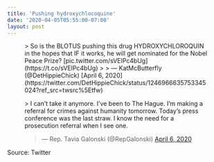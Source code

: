 ```yaml
---
title: 'Pushing hydroxychlocoquine'
date: '2020-04-05T05:55:00-07:00'
layout: post
---
```


<figure class="wp-block-embed is-type-rich is-provider-twitter wp-block-embed-twitter"><div class="wp-block-embed__wrapper">> So is the BLOTUS pushing this drug HYDROXYCHLOROQUIN in the hopes that IF it works, he will get nominated for the Nobel Peace Prize? [pic.twitter.com/sVElPc4bUg](https://t.co/sVElPc4bUg)
> 
> — KatMcButterfly (@DetHippieChick) [April 6, 2020](https://twitter.com/DetHippieChick/status/1246966635753345024?ref_src=twsrc%5Etfw)

<script async="" charset="utf-8" src="https://platform.twitter.com/widgets.js"></script></div></figure><figure class="wp-block-embed is-type-rich is-provider-twitter wp-block-embed-twitter"><div class="wp-block-embed__wrapper">> I can’t take it anymore. I’ve been to The Hague. I’m making a referral for crimes against humanity tomorrow. Today’s press conference was the last straw. I know the need for a prosecution referral when I see one. <https://t.co/XQin24gqY4>
> 
> — Rep. Tavia Galonski (@RepGalonski) [April 6, 2020](https://twitter.com/RepGalonski/status/1246981735876870144?ref_src=twsrc%5Etfw)

<script async="" charset="utf-8" src="https://platform.twitter.com/widgets.js"></script></div></figure>Source: Twitter